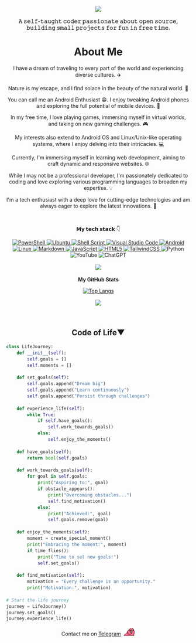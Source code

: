 <div align="center">
  <a href="https://example.com/your-link-url">
    <img src="https://github.com/gitclone-url/testing/blob/main/Hi%2C%20i'am.gif"/>
  </a>
</div>

<div align="center">
  <p>
   <b>𝙰 𝚜𝚎𝚕𝚏-𝚝𝚊𝚞𝚐𝚑𝚝 𝚌𝚘𝚍𝚎𝚛 𝚙𝚊𝚜𝚜𝚒𝚘𝚗𝚊𝚝𝚎 𝚊𝚋𝚘𝚞𝚝 𝚘𝚙𝚎𝚗 𝚜𝚘𝚞𝚛𝚌𝚎, 𝚋𝚞𝚒𝚕𝚍𝚒𝚗𝚐 𝚜𝚖𝚊𝚕𝚕 𝚙𝚛𝚘𝚓𝚎𝚌𝚝𝚜 𝚏𝚘𝚛 𝚏𝚞𝚗 𝚒𝚗 𝚏𝚛𝚎𝚎 𝚝𝚒𝚖𝚎.</b>
  </p>
</div>

<div align="center">
  <h1>About Me</h1>
  
I have a dream of traveling to every part of the world and experiencing diverse cultures. ✈️

Nature is my escape, and I find solace in the beauty of the natural world. 🌿

You can call me an Android Enthusiast 😁. I enjoy tweaking Android phones and exploring the full potential of mobile devices. 📱

In my free time, I love playing games, immersing myself in virtual worlds, and taking on new gaming challenges. 🎮

My interests also extend to Android OS and Linux/Unix-like operating systems, where I enjoy delving into their intricacies. 💻

Currently, I'm immersing myself in learning web development, aiming to craft dynamic and responsive websites. 🌐

While I may not be a professional developer, I'm passionately dedicated to coding and love exploring various programming languages to broaden my expertise. 💡

I'm a tech enthusiast with a deep love for cutting-edge technologies and am always eager to explore the latest innovations. 🌟

</div>

<br>
<p align="center">
  <b> 𝗠𝘆 𝘁𝗲𝗰𝗵 𝘀𝘁𝗮𝗰𝗸 </b> 👇
</p>

<div align="center">
  <a href="https://docs.microsoft.com/en-us/powershell/">
    <img src="https://img.shields.io/badge/PowerShell-%235391FE.svg?style=for-the-badge&logo=powershell&logoColor=white" alt="PowerShell">
  </a>
  <a href="https://ubuntu.com/">
    <img src="https://img.shields.io/badge/Ubuntu-E95420?style=for-the-badge&logo=ubuntu&logoColor=white" alt="Ubuntu">
  </a>
  <a href="https://www.gnu.org/software/bash/">
    <img src="https://img.shields.io/badge/shell_script-%23121011.svg?style=for-the-badge&logo=gnu-bash&logoColor=white" alt="Shell Script">
  </a>
  <a href="https://code.visualstudio.com/">
    <img src="https://img.shields.io/badge/Visual%20Studio%20Code-0078d7.svg?style=for-the-badge&logo=visual-studio-code&logoColor=white" alt="Visual Studio Code">
  </a>
  <a href="https://developer.android.com/">
    <img src="https://img.shields.io/badge/Android-3DDC84?style=for-the-badge&logo=android&logoColor=white" alt="Android">
  </a>
  <a href="https://www.linux.org/">
    <img src="https://img.shields.io/badge/Linux-FCC624?style=for-the-badge&logo=linux&logoColor=black" alt="Linux">
  </a>
  <a href="https://www.markdownguide.org/">
    <img src="https://img.shields.io/badge/markdown-%23000000.svg?style=for-the-badge&logo=markdown&logoColor=white" alt="Markdown">
  </a>
  <a href="https://developer.mozilla.org/en-US/docs/Web/JavaScript">
    <img src="https://img.shields.io/badge/javascript-%23323330.svg?style=for-the-badge&logo=javascript&logoColor=%23F7DF1E" alt="JavaScript">
  </a>
  <a href="https://developer.mozilla.org/en-US/docs/Web/HTML">
    <img src="https://img.shields.io/badge/html5-%23E34F26.svg?style=for-the-badge&logo=html5&logoColor=white" alt="HTML5">
  </a>
  <a href="https://tailwindcss.com/">
    <img src="https://img.shields.io/badge/tailwindcss-%2338B2AC.svg?style=for-the-badge&logo=tailwind-css&logoColor=white" alt="TailwindCSS">
  </a>
  <a>
    <img src="https://img.shields.io/badge/python-3670A0?style=for-the-badge&logo=python&logoColor=ffdd54" alt="Python">
  </a>
  <a>
    <img src="https://img.shields.io/badge/YouTube-%23FF0000.svg?style=for-the-badge&logo=YouTube&logoColor=white" alt="YouTube">
  </a>
  <a>
    <img src="https://img.shields.io/badge/chatGPT-74aa9c?style=for-the-badge&logo=openai&logoColor=white" alt="ChatGPT">
  </a>
</div>

<br>

<div align="center">

<img src="https://user-images.githubusercontent.com/73097560/115834477-dbab4500-a447-11eb-908a-139a6edaec5c.gif">  
<p align="center"> <b> My GitHub Stats </b> </p>
  
[![Top Langs](https://github-readme-stats.vercel.app/api/top-langs/?username=gitclone-url&layout=compact&theme=midnight-purple)](https://github.com/anuraghazra/github-readme-stats)

<img align="center" src="https://github-readme-streak-stats.herokuapp.com/?user=gitclone-url&theme=holi-theme">
</p>
<br>
</div>
                  
<h2 align="center">
    <b>Code of Life&#9660;</b>
</h2>
  
```python
class LifeJourney:
    def __init__(self):
        self.goals = []
        self.moments = []

    def set_goals(self):
        self.goals.append("Dream big")
        self.goals.append("Learn continuously")
        self.goals.append("Persist through challenges")

    def experience_life(self):
        while True:
            if self.have_goals():
                self.work_towards_goals()
            else:
                self.enjoy_the_moments()

    def have_goals(self):
        return bool(self.goals)

    def work_towards_goals(self):
        for goal in self.goals:
            print("Aspiring to:", goal)
            if obstacle_appears():
                print("Overcoming obstacles...")
                self.find_motivation()
            else:
                print("Achieved:", goal)
                self.goals.remove(goal)

    def enjoy_the_moments(self):
        moment = create_special_moment()
        print("Embracing the moment:", moment)
        if time_flies():
            print("Time to set new goals!")
            self.set_goals()

    def find_motivation(self):
        motivation = "Every challenge is an opportunity."
        print("Motivation:", motivation)

# Start the life journey
journey = LifeJourney()
journey.set_goals()
journey.experience_life()
```

<div align="center">
  
Contact me on [Telegram](https://t.me/PhantomXPain)
![Aussie Parrot GIF](https://github.com/jmhobbs/cultofthepartyparrot.com/blob/main/parrots/asyncparrot.gif)

</div>


